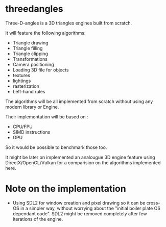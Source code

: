 ﻿# threedangles

Three-D-angles is a 3D triangles engines built from scratch.

It will feature the following algorithms:

- Triangle drawing
- Triangle filling
- Triangle clipping
- Transformations
- Camera positioning
- Loading 3D file for objects
- textures
- lightings
- rasterization
- Left-hand rules

The algorithms will be all implemented from scratch without using any modern library or Engine.

Their implementation will be based on :

- CPU/FPU
- SIMD instructions
- GPU

So it would be possible to benchmark those too.

It might be later on implemented an analougue 3D engine feature using DirectX/OpenGL/Vulkan for
a comparision on the algorithms implemented here.

# Note on the implementation

- Using SDL2 for window creation and pixel drawing so it can be cross-OS in a simpler way,
  without worrying about the "initial boiler plate OS dependant code".
  SDL2 might be removed completely after few iterations of the engine.
